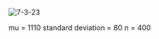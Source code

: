 ![7-3-23](https://github.com/user-attachments/assets/34532774-362f-4ea6-8204-97bb7cbac68a)

mu = 1110
standard deviation = 80
n = 400

